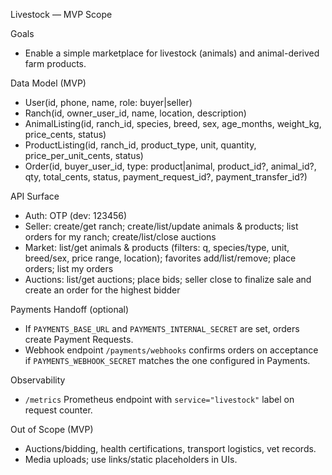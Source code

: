 Livestock — MVP Scope

Goals
- Enable a simple marketplace for livestock (animals) and animal-derived farm products.

Data Model (MVP)
- User(id, phone, name, role: buyer|seller)
- Ranch(id, owner_user_id, name, location, description)
- AnimalListing(id, ranch_id, species, breed, sex, age_months, weight_kg, price_cents, status)
- ProductListing(id, ranch_id, product_type, unit, quantity, price_per_unit_cents, status)
- Order(id, buyer_user_id, type: product|animal, product_id?, animal_id?, qty, total_cents, status, payment_request_id?, payment_transfer_id?)

API Surface
- Auth: OTP (dev: 123456)
- Seller: create/get ranch; create/list/update animals & products; list orders for my ranch; create/list/close auctions
- Market: list/get animals & products (filters: q, species/type, unit, breed/sex, price range, location); favorites add/list/remove; place orders; list my orders
- Auctions: list/get auctions; place bids; seller close to finalize sale and create an order for the highest bidder

Payments Handoff (optional)
- If `PAYMENTS_BASE_URL` and `PAYMENTS_INTERNAL_SECRET` are set, orders create Payment Requests.
- Webhook endpoint `/payments/webhooks` confirms orders on acceptance if `PAYMENTS_WEBHOOK_SECRET` matches the one configured in Payments.

Observability
- `/metrics` Prometheus endpoint with `service="livestock"` label on request counter.

Out of Scope (MVP)
- Auctions/bidding, health certifications, transport logistics, vet records.
- Media uploads; use links/static placeholders in UIs.
